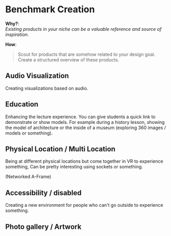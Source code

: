 # Benchmark Creation

**Why?**:  
*Existing products in your niche can be a valuable reference and source of inspiration.*

**How**:  
> Scout for products that are somehow related to your design goal. Create a structured overview of these products.

## Audio Visualization
Creating visualizations based on audio.

## Education
Enhancing the lecture experience. You can give students a quick link to demonstrate or show models. For example during a history lesson, showing the model of architecture or the inside of a museum (exploring 360 images / models or something).

## Physical Location / Multi Location
Being at different physical locations but come together in VR to experience something, Can be pretty interesting using sockets or something.

(Networked A-Frame)

## Accessibility / disabled
Creating a new environment for people who can't go outside to experience something.

## Photo gallery / Artwork
